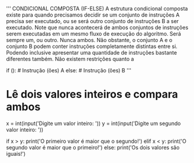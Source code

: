 '''
CONDICIONAL COMPOSTA (IF-ELSE)
A estrutura condicional composta existe para quando precisamos decidir se um conjunto de instruções A precisa ser executado, ou se será outro conjunto de instruções B a ser executado.
Note que nunca acontecerá de ambos conjuntos de instruções serem executadas em um mesmo fluxo de execução do algoritmo. Será sempre um, ou outro. Nunca ambos.
Não obstante, o conjunto A e o conjunto B podem conter instruções completamente distintas entre si.
Podendo inclusive apresentar uma quantidade de instruções bastante diferentes também. Não existem restrições quanto a

if ():
    # Instrução (ões) A
else:
    # Instrução (ões) B
'''

# Lê dois valores inteiros e compara ambos
x = int(input('Digite um valor inteiro: '))
y = int(input('Digite um segundo valor inteiro: '))

if x > y:
    print('O primeiro valor é maior que o segundo!')
elif x < y:
    print('O segundo valor é maior que o primeiro!')
else:
    print('Os dois valores são iguais!')

